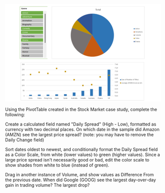 
<p align="center">
    <img src="https://github.com/mathewqpmiller/Excel-PivotTables/blob/main/Images/Section5HomeworkPics/5.6HomeworkPic.png?w=1260">
</p>

Using the PivotTable created in the Stock Market case study, complete the following:

Create a calculated field named "Daily Spread" (High - Low), formatted as currency with two decimal places. On which date in the sample did Amazon (AMZN) see the largest price spread? (note: you may have to remove the Daily Change field)

Sort dates oldest to newest, and conditionally format the Daily Spread field as a Color Scale, from white (lower values) to green (higher values). Since a large price spread isn't necessarily good or bad, edit the color scale to show shades from white to blue (instead of green).

Drag in another instance of Volume, and show values as Difference From the previous date. When did Google (GOOG) see the largest day-over-day gain in trading volume? The largest drop?